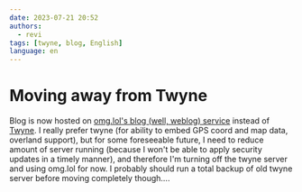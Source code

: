 ```yaml
---
date: 2023-07-21 20:52
authors:
  - revi
tags: [twyne, blog, English]
language: en
---
```


# Moving away from Twyne

Blog is now hosted on [omg.lol's blog (well, weblog) service](https://home.omg.lol/info/weblog) instead of [Twyne](https://github.com/samwilson/twyne/). I really prefer twyne (for ability to embed GPS coord and map data, overland support), but for some foreseeable future, I need to reduce amount of server running (because I won't be able to apply security updates in a timely manner), and therefore I'm turning off the twyne server and using omg.lol for now. I probably should run a total backup of old twyne server before moving completely though....

